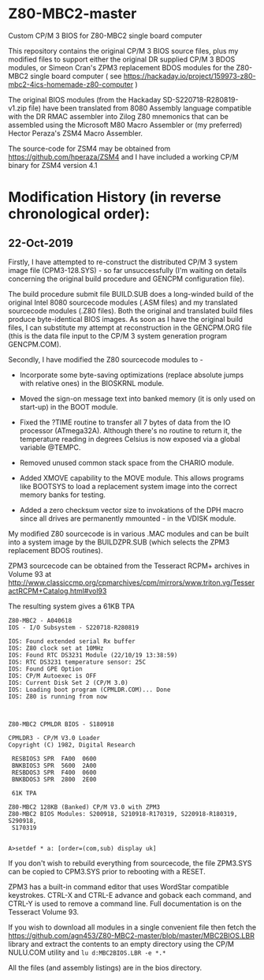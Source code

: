 # Z80-MBC2-master
Custom CP/M 3 BIOS for Z80-MBC2 single board computer

This repository contains the original CP/M 3 BIOS source files, plus
my modified files to support either the original DR supplied CP/M 3
BDOS modules, or Simeon Cran's ZPM3 replacement BDOS modules for the
Z80-MBC2 single board computer
( see https://hackaday.io/project/159973-z80-mbc2-4ics-homemade-z80-computer )

The original BIOS modules (from the Hackaday SD-S220718-R280819-v1.zip file)
have been translated from 8080 Assembly language compatible with the DR RMAC
assembler into Zilog Z80 mnemonics that can be assembled using the
Microsoft M80 Macro Assembler or (my preferred) Hector Peraza's ZSM4 Macro
Assembler.

The source-code for ZSM4 may be obtained from https://github.com/hperaza/ZSM4
and I have included a working CP/M binary for ZSM4 version 4.1

Modification History (in reverse chronological order):
======================================================

22-Oct-2019
-----------

Firstly, I have attempted to re-construct the distributed CP/M 3 system
image file (CPM3-128.SYS) - so far unsuccessfully (I'm waiting on details
concerning the original build procedure and GENCPM configuration file).

The build procedure submit file BUILD.SUB does a long-winded build of the
original Intel 8080 sourcecode modules (.ASM files) and my translated
sourcecode modules (.Z80 files).  Both the original and translated build
files produce byte-identical BIOS images.  As soon as I have the original
build files, I can substitute my attempt at reconstruction in the
GENCPM.ORG file (this is the data file input to the CP/M 3 system generation
program GENCPM.COM).

Secondly, I have modified the Z80 sourcecode modules to -

* Incorporate some byte-saving optimizations (replace absolute jumps with
relative ones) in the BIOSKRNL module.

* Moved the sign-on message text into banked memory (it is only used on
start-up) in the BOOT module.

* Fixed the ?TIME routine to transfer all 7 bytes of data from the IO
processor (ATmega32A).  Although there's no routine to return it, the
temperature reading in degrees Celsius is now exposed via a global
variable @TEMPC.

* Removed unused common stack space from the CHARIO module.

* Added XMOVE capability to the MOVE module.  This allows programs
like BOOTSYS to load a replacement system image into the correct
memory banks for testing.

* Added a zero checksum vector size to invokations of the DPH macro
since all drives are permanently mmounted - in the VDISK module.

My modified Z80 sourcecode is in various .MAC modules and can be built
into a system image by the BUILDZPR.SUB (which selects the ZPM3
replacement BDOS routines).

ZPM3 sourcecode can be obtained from the Tesseract RCPM+ archives in Volume
93 at http://www.classiccmp.org/cpmarchives/cpm/mirrors/www.triton.vg/TesseractRCPM+Catalog.html#vol93

The resulting system gives a 61KB TPA

```
Z80-MBC2 - A040618                                                              
IOS - I/O Subsystem - S220718-R280819                                           
                                                                                
IOS: Found extended serial Rx buffer                                            
IOS: Z80 clock set at 10MHz                                                     
IOS: Found RTC DS3231 Module (22/10/19 13:38:59)                                
IOS: RTC DS3231 temperature sensor: 25C                                         
IOS: Found GPE Option                                                           
IOS: CP/M Autoexec is OFF                                                       
IOS: Current Disk Set 2 (CP/M 3.0)                                              
IOS: Loading boot program (CPMLDR.COM)... Done                                  
IOS: Z80 is running from now                                                    
                                                                                
                                                                                
                                                                                
Z80-MBC2 CPMLDR BIOS - S180918                                                  
                                                                                
CPMLDR3 - CP/M V3.0 Loader                                                      
Copyright (C) 1982, Digital Research                                            
                                                                                
 RESBIOS3 SPR  FA00  0600                                                       
 BNKBIOS3 SPR  5600  2A00                                                       
 RESBDOS3 SPR  F400  0600                                                       
 BNKBDOS3 SPR  2800  2E00                                                       
                                                                                
 61K TPA                                                                        
                                                                                
Z80-MBC2 128KB (Banked) CP/M V3.0 with ZPM3                                     
Z80-MBC2 BIOS Modules: S200918, S210918-R170319, S220918-R180319, S290918,      
 S170319                                                                        
                                                                                
                                                                                
A>setdef * a: [order=(com,sub) display uk] 
```

If you don't wish to rebuild everything from sourcecode, the file ZPM3.SYS
can be copied to CPM3.SYS prior to rebooting with a RESET.

ZPM3 has a built-in command editor that uses WordStar compatible keystrokes.
CTRL-X and CTRL-E advance and goback each command, and CTRL-Y is used to
remove a command line.  Full documentation is on the Tesseract Volume 93.

If you wish to download all modules in a single convenient file then
fetch the
https://github.com/agn453/Z80-MBC2-master/blob/master/MBC2BIOS.LBR library
and extract the contents to an empty directory using the CP/M NULU.COM utility
and ```lu d:MBC2BIOS.LBR -e *.*```

All the files (and assembly listings) are in the bios directory.

